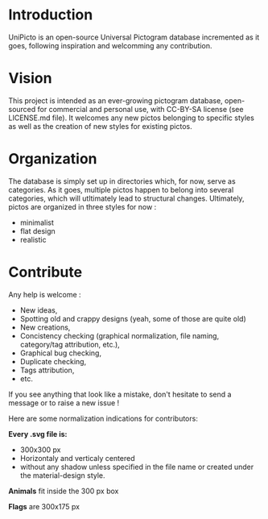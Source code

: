 # Introduction
UniPicto is an open-source Universal Pictogram database incremented as it goes, following inspiration and welcomming any contribution.

# Vision
This project is intended as an ever-growing pictogram database, open-sourced for commercial and personal use, with CC-BY-SA license (see LICENSE.md file).
It welcomes any new pictos belonging to specific styles as well as the creation of new styles for existing pictos.

# Organization
The database is simply set up in directories which, for now, serve as categories.
As it goes, multiple pictos happen to belong into several categories, which will utltimately lead to structural changes.
Ultimately, pictos are organized in three styles for now :

- minimalist
- flat design
- realistic

# Contribute

Any help is welcome :
- New ideas,
- Spotting old and crappy designs (yeah, some of those are quite old)
- New creations,
- Concistency checking (graphical normalization, file naming, category/tag
  attribution, etc.),
- Graphical bug checking,
- Duplicate checking,
- Tags attribution,
- etc.

If you see anything that look like a mistake, don't hesitate to send a message
or to raise a new issue !

Here are some normalization indications for contributors:

**Every .svg file is:**
- 300x300 px
- Horizontaly and verticaly centered
- without any shadow unless specified in the file name or created under the
  material-design style.

**Animals** fit inside the 300 px box

**Flags** are 300x175 px


